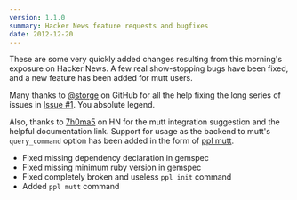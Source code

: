 ```yaml
---
version: 1.1.0
summary: Hacker News feature requests and bugfixes
date: 2012-12-20
---
```


These are some very quickly added changes resulting from this morning's
exposure on Hacker News. A few real show-stopping bugs have been fixed, and a
new feature has been added for mutt users.

Many thanks to [@storge](https://github.com/storge) on GitHub for all the help
fixing the long series of issues in [Issue #1](https://github.com/hendotcat/ppl/issues/1). You absolute legend.

Also, thanks to [7h0ma5](http://news.ycombinator.com/user?id=7h0ma5) on HN for
the mutt integration suggestion and the helpful documentation link. Support for
usage as the backend to mutt's `query_command` option has been added in the
form of [ppl mutt](/commands/mutt).

* Fixed missing dependency declaration in gemspec
* Fixed missing minimum ruby version in gemspec
* Fixed completely broken and useless `ppl init` command
* Added `ppl mutt` command
